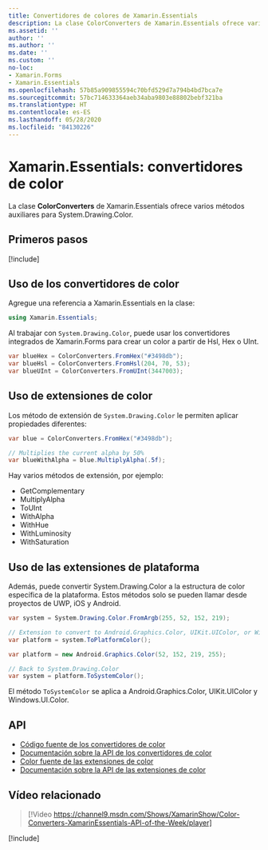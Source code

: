 ```yaml
---
title: Convertidores de colores de Xamarin.Essentials
description: La clase ColorConverters de Xamarin.Essentials ofrece varios métodos auxiliares y de extensión para trabajar con System.Drawing.Color.
ms.assetid: ''
author: ''
ms.author: ''
ms.date: ''
ms.custom: ''
no-loc:
- Xamarin.Forms
- Xamarin.Essentials
ms.openlocfilehash: 57b85a909855594c70bfd529d7a794b4bd7bca7e
ms.sourcegitcommit: 57bc714633364aeb34aba9803e88802bebf321ba
ms.translationtype: HT
ms.contentlocale: es-ES
ms.lasthandoff: 05/28/2020
ms.locfileid: "84130226"
---
```

# <a name="xamarinessentials-color-converters"></a>Xamarin.Essentials: convertidores de color

La clase **ColorConverters** de Xamarin.Essentials ofrece varios métodos auxiliares para System.Drawing.Color.

## <a name="get-started"></a>Primeros pasos

[!include[](~/essentials/includes/get-started.md)]

## <a name="using-color-converters"></a>Uso de los convertidores de color

Agregue una referencia a Xamarin.Essentials en la clase:

```csharp
using Xamarin.Essentials;
```

Al trabajar con `System.Drawing.Color`, puede usar los convertidores integrados de Xamarin.Forms para crear un color a partir de Hsl, Hex o UInt.

```csharp
var blueHex = ColorConverters.FromHex("#3498db");
var blueHsl = ColorConverters.FromHsl(204, 70, 53);
var blueUInt = ColorConverters.FromUInt(3447003);
```

## <a name="using-color-extensions"></a>Uso de extensiones de color

Los método de extensión de `System.Drawing.Color` le permiten aplicar propiedades diferentes:

```csharp
var blue = ColorConverters.FromHex("#3498db");

// Multiplies the current alpha by 50%
var blueWithAlpha = blue.MultiplyAlpha(.5f);
```

Hay varios métodos de extensión, por ejemplo:

- GetComplementary
- MultiplyAlpha
- ToUInt
- WithAlpha
- WithHue
- WithLuminosity
- WithSaturation

## <a name="using-platform-extensions"></a>Uso de las extensiones de plataforma

Además, puede convertir System.Drawing.Color a la estructura de color específica de la plataforma. Estos métodos solo se pueden llamar desde proyectos de UWP, iOS y Android.

```csharp
var system = System.Drawing.Color.FromArgb(255, 52, 152, 219);

// Extension to convert to Android.Graphics.Color, UIKit.UIColor, or Windows.UI.Color
var platform = system.ToPlatformColor();
```

```csharp
var platform = new Android.Graphics.Color(52, 152, 219, 255);

// Back to System.Drawing.Color
var system = platform.ToSystemColor();
```

El método `ToSystemColor` se aplica a Android.Graphics.Color, UIKit.UIColor y Windows.UI.Color.

## <a name="api"></a>API

- [Código fuente de los convertidores de color](https://github.com/xamarin/Essentials/tree/master/Xamarin.Essentials/Types/ColorConverters.shared.cs)
- [Documentación sobre la API de los convertidores de color](xref:Xamarin.Essentials.ColorConverters)
- [Color fuente de las extensiones de color](https://github.com/xamarin/Essentials/tree/master/Xamarin.Essentials/Types/ColorConverters.shared.cs)
- [Documentación sobre la API de las extensiones de color](xref:Xamarin.Essentials.ColorExtensions)

## <a name="related-video"></a>Vídeo relacionado

> [!Video https://channel9.msdn.com/Shows/XamarinShow/Color-Converters-XamarinEssentials-API-of-the-Week/player]

[!include[](~/essentials/includes/xamarin-show-essentials.md)]
